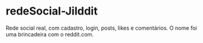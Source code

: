 # redeSocial-Jilddit
Rede social real, com cadastro, login, posts, likes e comentários. O nome foi uma brincadeira com o reddit.com.

